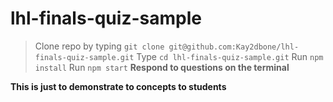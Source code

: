 # lhl-finals-quiz-sample

> Clone repo by typing `git clone git@github.com:Kay2dbone/lhl-finals-quiz-sample.git`
> Type `cd lhl-finals-quiz-sample.git`
> Run `npm install`
> Run `npm start`
> **Respond to questions on the terminal**

**This is just to demonstrate to concepts to students**